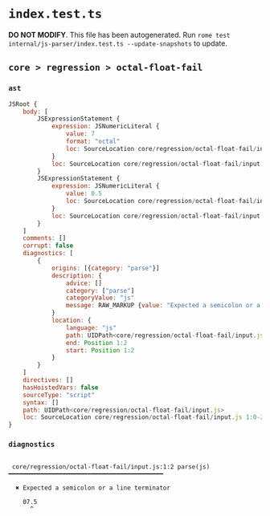 # `index.test.ts`

**DO NOT MODIFY**. This file has been autogenerated. Run `rome test internal/js-parser/index.test.ts --update-snapshots` to update.

## `core > regression > octal-float-fail`

### `ast`

```javascript
JSRoot {
	body: [
		JSExpressionStatement {
			expression: JSNumericLiteral {
				value: 7
				format: "octal"
				loc: SourceLocation core/regression/octal-float-fail/input.js 1:0-1:2
			}
			loc: SourceLocation core/regression/octal-float-fail/input.js 1:0-1:2
		}
		JSExpressionStatement {
			expression: JSNumericLiteral {
				value: 0.5
				loc: SourceLocation core/regression/octal-float-fail/input.js 1:2-1:4
			}
			loc: SourceLocation core/regression/octal-float-fail/input.js 1:2-1:4
		}
	]
	comments: []
	corrupt: false
	diagnostics: [
		{
			origins: [{category: "parse"}]
			description: {
				advice: []
				category: ["parse"]
				categoryValue: "js"
				message: RAW_MARKUP {value: "Expected a semicolon or a line terminator"}
			}
			location: {
				language: "js"
				path: UIDPath<core/regression/octal-float-fail/input.js>
				end: Position 1:2
				start: Position 1:2
			}
		}
	]
	directives: []
	hasHoistedVars: false
	sourceType: "script"
	syntax: []
	path: UIDPath<core/regression/octal-float-fail/input.js>
	loc: SourceLocation core/regression/octal-float-fail/input.js 1:0-2:0
}
```

### `diagnostics`

```

 core/regression/octal-float-fail/input.js:1:2 parse(js) ━━━━━━━━━━━━━━━━━━━━━━━━━━━━━━━━━━━━━━━━━━━

  ✖ Expected a semicolon or a line terminator

    07.5
      ^


```
